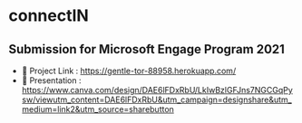 # connectIN

## Submission for Microsoft Engage Program 2021

- 💬 Project Link : https://gentle-tor-88958.herokuapp.com/ 
- 💬 Presentation : https://www.canva.com/design/DAE6lFDxRbU/LkIwBzlGFJns7NGCGqPysw/viewutm_content=DAE6lFDxRbU&utm_campaign=designshare&utm_medium=link2&utm_source=sharebutton


